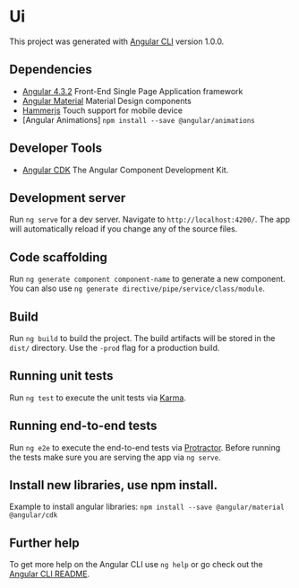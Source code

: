 # Ui

This project was generated with [Angular CLI](https://github.com/angular/angular-cli) version 1.0.0.

## Dependencies
- [Angular 4.3.2](http://angular.io) Front-End Single Page Application framework
- [Angular Material](https://material.angular.io) Material Design components
- [Hammerjs](http://hammerjs.github.io/) Touch support for mobile device 
- [Angular Animations] `npm install --save @angular/animations`

## Developer Tools
- [Angular CDK](https://github.com/angular/cdk-builds)  The Angular Component Development Kit.

## Development server

Run `ng serve` for a dev server. Navigate to `http://localhost:4200/`. The app will automatically reload if you change any of the source files.

## Code scaffolding

Run `ng generate component component-name` to generate a new component. You can also use `ng generate directive/pipe/service/class/module`.

## Build

Run `ng build` to build the project. The build artifacts will be stored in the `dist/` directory. Use the `-prod` flag for a production build.

## Running unit tests

Run `ng test` to execute the unit tests via [Karma](https://karma-runner.github.io).

## Running end-to-end tests

Run `ng e2e` to execute the end-to-end tests via [Protractor](http://www.protractortest.org/).
Before running the tests make sure you are serving the app via `ng serve`.

## Install new libraries, use npm install.

Example to install angular libraries:
`npm install --save @angular/material @angular/cdk`

## Further help

To get more help on the Angular CLI use `ng help` or go check out the [Angular CLI README](https://github.com/angular/angular-cli/blob/master/README.md).

